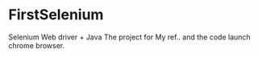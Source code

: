 # FirstSelenium
Selenium Web driver + Java 
The project for My ref.. and the code launch chrome browser. 
